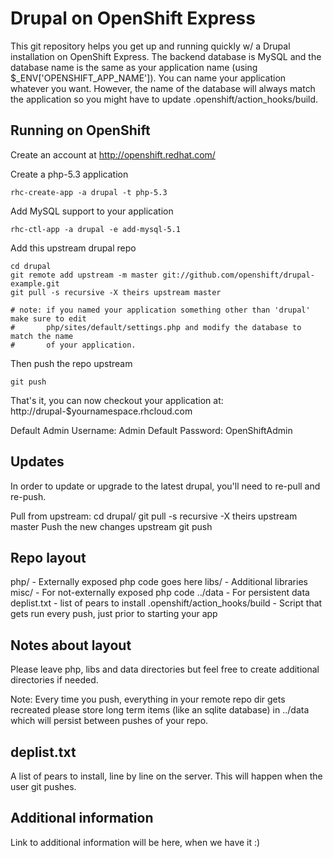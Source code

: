 Drupal on OpenShift Express
===========================

This git repository helps you get up and running quickly w/ a Drupal installation
on OpenShift Express.  The backend database is MySQL and the database name is the
same as your application name (using $_ENV['OPENSHIFT_APP_NAME']).  You can name
your application whatever you want.  However, the name of the database will always
match the application so you might have to update .openshift/action_hooks/build.


Running on OpenShift
--------------------

Create an account at http://openshift.redhat.com/

Create a php-5.3 application

    rhc-create-app -a drupal -t php-5.3

Add MySQL support to your application

    rhc-ctl-app -a drupal -e add-mysql-5.1

Add this upstream drupal repo

    cd drupal
    git remote add upstream -m master git://github.com/openshift/drupal-example.git
    git pull -s recursive -X theirs upstream master

    # note: if you named your application something other than 'drupal' make sure to edit
    #       php/sites/default/settings.php and modify the database to match the name
    #       of your application.

Then push the repo upstream

    git push

That's it, you can now checkout your application at:
    http://drupal-$yournamespace.rhcloud.com

Default Admin Username: Admin
Default Password: OpenShiftAdmin


Updates
-------

In order to update or upgrade to the latest drupal, you'll need to re-pull
and re-push.

Pull from upstream:
    cd drupal/
    git pull -s recursive -X theirs upstream master
Push the new changes upstream
    git push


Repo layout
-----------

php/ - Externally exposed php code goes here
libs/ - Additional libraries
misc/ - For not-externally exposed php code
../data - For persistent data
deplist.txt - list of pears to install
.openshift/action_hooks/build - Script that gets run every push, just prior to
    starting your app


Notes about layout
------------------

Please leave php, libs and data directories but feel free to create additional
directories if needed.

Note: Every time you push, everything in your remote repo dir gets recreated
please store long term items (like an sqlite database) in ../data which will
persist between pushes of your repo.


deplist.txt
-----------

A list of pears to install, line by line on the server.  This will happen when
the user git pushes.


Additional information
----------------------

Link to additional information will be here, when we have it :)
